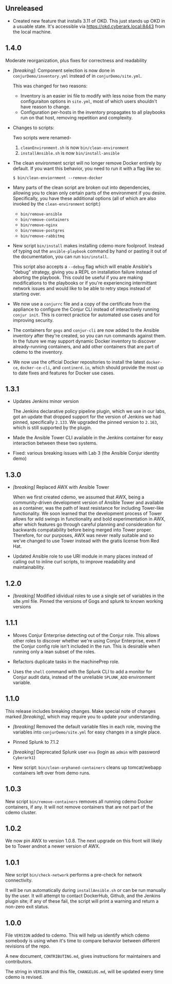 ## Unreleased

*   Created new feature that installs 3.11 of OKD. This just stands up OKD in a
    usuable state. It's accessible via https://okd.cyberark.local:8443 from the
    local machine.

## 1.4.0

Moderate reorganization, plus fixes for correctness and readability

*   *\[breaking]*: Component selection is now done in `conjurDemo/inventory.yml`
    instead of in `conjurDemo/site.yml`.
    
    This was changed for two reasons:
    * Inventory is an easier ini file to modify with less noise from the many
      configuraiton options in `site.yml`, most of which users shouldn't have
      reason to change.
    * Configuration per-hosts in the inventory propagates to all playbooks run
      on that host, removing repetition and complexity.

*   Changes to scripts:

    Two scripts were renamed-
    1. `cleanEnvironment.sh` is now `bin/clean-environment`
    2. `installAnsible.sh` is now `bin/install-ansible`

*   The clean environment script will no longer remove Docker entirely by
    default. If you want this behavior, you need to run it with a flag like so:
       
    ```
    $ bin/clean-enviornment --remove-docker
    ```

*   Many parts of the clean script are broken out into dependencies, allowing
    you to clean only certain parts of the environment if you desire.
    Specifically, you have these additional options (all of which are also
    invoked by the `clean-environment` script:)
       
    * `bin/remove-ansible`
    * `bin/remove-containers`
    * `bin/remove-nginx`
    * `bin/remove-postgres`
    * `bin/remove-rabbitmq`

*    New script `bin/install` makes installing cdemo more foolproof. Instead of
     typing out the `ansible-playbook` command by hand or pasting it out of the
     documentation, you can run `bin/install`.
     
     This script also accepts a `--debug` flag which will enable Ansible's
     "debug" strategy, giving you a REPL on installation failure instead of
     aborting the playbook. This could be useful if you are making modifications
     to the playbooks or if you're experiencing intermittant network issues and
     would like to be able to retry steps instead of starting over.
     
*    We now use a `conjurrc` file and a copy of the certificate from the
     appliance to configure the Conjur CLI instead of interactively running
     `conjur init`. This is correct practice for automated use cases and for
     improving security.

*    The containers for `gogs` and `conjur-cli` are now added to the Ansible
     inventory after they're created, so you can run commands against them. In
     the future we may support dynamic Docker inventory to discover
     already-running containers, and add other containers that are part of cdemo
     to the inventory.
     
*    We now use the official Docker repositories to install the latest
     `docker-ce`, `docker-ce-cli`, and `continerd.io`, which should provide the
     most up to date fixes and features for Docker use cases.

## 1.3.1

*   Updates Jenkins minor version

    The Jenkins declarative policy pipeline plugin, which we use in our labs,
    got an update that dropped support for the version of Jenkins we had pinned,
    specifically `2.133`. We upgraded the pinned version to `2.163`, which is
    still supported by the plugin.

*   Made the Ansible Tower CLI available in the Jenkins container for easy
    interaction between these two systems.

*   Fixed: various breaking issues with Lab 3 (the Ansible Conjur identity demo)

## 1.3.0

*   *\[breaking]* Replaced AWX with Ansible Tower
    
    When we first created cdemo, we assumed that AWX, being a community-driven
    development version of Ansible Tower and available as a container, was the
    path of least resistance for including Tower-like functionality. We soon
    learned that the development process of Tower allows for wild swings in
    functionality and bold experimentation in AWX, after which features go
    through careful planning and consideration for backwards compatability
    before being merged into Tower proper. Therefore, for our purposes, AWX was
    never really suitable and so we've changed to use Tower instead with the
    gratis license from Red Hat.
    
*   Updated Ansible role to use URI module in many places instead of calling out
    to inline curl scripts, to improve readability and maintainability.

## 1.2.0

*   *\[breaking]* Modified idividual roles to use a single set of variables in the site.yml file. Pinned the versions of Gogs and splunk to known working versions

## 1.1.1

*   Moves Conjur Enterprise detecting out of the Conjur role. This allows other
    roles to discover whether we're using Conjur Enterprise, even if the Conjur
    config role isn't included in the run. This is desirable when running only a
    lean subset of the roles.

*   Refactors duplicate tasks in the machinePrep role.

*   Uses the `shell` command with the Splunk CLI to add a monitor for Conjur
    audit data, instead of the unreliable `SPLUNK_ADD` environment variable.

## 1.1.0
This release includes breaking changes. Make special note of changes marked
*\[breaking]*, which may require you to update your understanding.

*   *\[breaking]* Removed the default variable files in each role, moving the
    variables into `conjurDemo/site.yml` for easy changes in a single place.

*   Pinned Splunk to 7.1.2

*   *\[breaking]* Deprecated Splunk user `eva` (login as `admin` with password
    `Cyberark1`)

*   New script: `bin/clean-orphaned-containers` cleans up tomcat/webapp
    containers left over from demo runs.

## 1.0.3

New script `bin/remove-containers` removes all running cdemo Docker containers,
if any. It will not remove containers that are not part of the cdemo cluster.

## 1.0.2

We now pin AWX to version 1.0.8. The next upgrade on this front will likely be
to Tower andnot a newer version of AWX.

## 1.0.1

New script `bin/check-network` performs a pre-check for network connectivity.

It will be run automatically during `installAnsible.sh` or can be run manually
by the user. It will attempt to contact DockerHub, Github, and the Jenkins
plugin site; if any of these fail, the script will print a warning and return a
non-zero exit status.

## 1.0.0

File `VERSION` added to cdemo. This will help us identify which cdemo somebody
is using when it's time to compare behavior between different revisions of the
repo.

A new document, `CONTRIBUTING.md`, gives instructions for maintainers and
contributors.

The string in `VERSION` and this file, `CHANGELOG.md`, will be updated every
time cdemo is revised.
